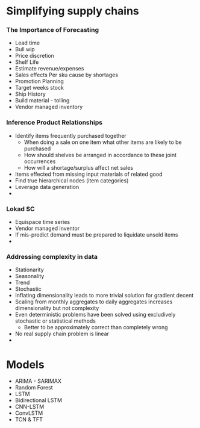 # Simplifying supply chains 

### The Importance of Forecasting
- Lead time  
- Bull wip
- Price discretion
- Shelf Life
- Estimate revenue/expenses
- Sales effects Per sku cause by shortages
- Promotion Planning
- Target weeks stock
- Ship History
- Build material - tolling
- Vendor managed inventory


### Inference Product Relationships
- Identify items frequently purchased together 
  - When doing a sale on one item what other items are likely to be purchased
  - How should shelves be arranged in accordance to these joint occurrences
  - How will a shortage/surplus affect net sales
- Items effected from missing input materials of related good
- Find true hierarchical nodes (item categories)
- Leverage data generation
- 

### Lokad SC
- Equispace time series
- Vendor managed inventor
- If mis-predict demand must be prepared to liquidate unsold items
- 


### Addressing complexity in data
- Stationarity
- Seasonality
- Trend
- Stochastic
- Inflating dimensionality leads to more trivial solution for gradient decent
- Scaling from monthly aggregates to daily aggregates increases dimensionality but not complexity
- Even deterministic problems have been solved using excludively stochastic or statistical methods
  - Better to be approximately correct than completely wrong
- No real supply chain problem is linear
- 


# Models
- ARIMA - SARIMAX
- Random Forest
- LSTM
- Bidirectional LSTM
- CNN-LSTM
- ConvLSTM
- TCN & TFT


